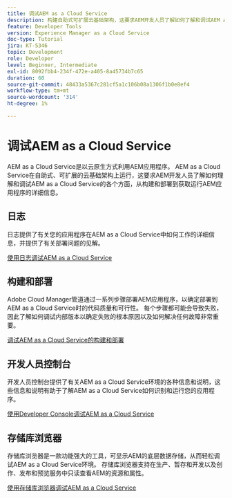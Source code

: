 ```yaml
---
title: 调试AEM as a Cloud Service
description: 构建自助式可扩展云基础架构，这要求AEM开发人员了解如何了解和调试AEM as a Cloud Service的各个方面，从构建和部署到获取运行AEM应用程序的详细信息。
feature: Developer Tools
version: Experience Manager as a Cloud Service
doc-type: Tutorial
jira: KT-5346
topic: Development
role: Developer
level: Beginner, Intermediate
exl-id: 8092fbb4-234f-472e-a405-8a45734b7c65
duration: 60
source-git-commit: 48433a5367c281cf5a1c106b08a1306f1b0e8ef4
workflow-type: tm+mt
source-wordcount: '314'
ht-degree: 1%

---
```


# 调试AEM as a Cloud Service

AEM as a Cloud Service是以云原生方式利用AEM应用程序。 AEM as a Cloud Service在自助式、可扩展的云基础架构上运行，这要求AEM开发人员了解如何理解和调试AEM as a Cloud Service的各个方面，从构建和部署到获取运行AEM应用程序的详细信息。

## 日志

日志提供了有关您的应用程序在AEM as a Cloud Service中如何工作的详细信息，并提供了有关部署问题的见解。

[使用日志调试AEM as a Cloud Service](./logs.md)

## 构建和部署

Adobe Cloud Manager管道通过一系列步骤部署AEM应用程序，以确定部署到AEM as a Cloud Service时的代码质量和可行性。 每个步骤都可能会导致失败，因此了解如何调试内部版本以确定失败的根本原因以及如何解决任何故障非常重要。

[调试AEM as a Cloud Service的构建和部署](./build-and-deployment.md)

## 开发人员控制台

开发人员控制台提供了有关AEM as a Cloud Service环境的各种信息和说明，这些信息和说明有助于了解AEM as a Cloud Service如何识别和运行您的应用程序。

[使用Developer Console调试AEM as a Cloud Service](./developer-console.md)

## 存储库浏览器

存储库浏览器是一款功能强大的工具，可显示AEM的底层数据存储，从而轻松调试AEM as a Cloud Service环境。 存储库浏览器支持在生产、暂存和开发以及创作、发布和预览服务中只读查看AEM的资源和属性。

[使用存储库浏览器调试AEM as a Cloud Service](./repository-browser.md)
